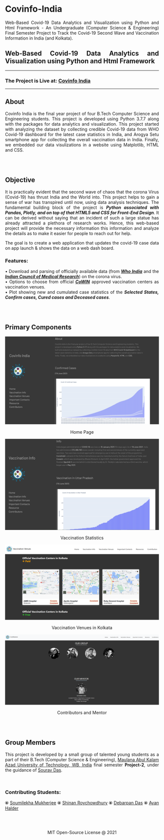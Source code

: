 # Covinfo-India

<div align="justify">
Web-Based Covid-19 Data Analytics and Visualization using Python and Html Framework - An Undergraduate (Computer Science &amp; Engineering) Final Semester Project to Track the Covid-19 Second Wave and Vaccination Information in India (and Kolkata).

## **Web-Based Covid-19 Data Analytics and Visualization using Python and Html Framework**
  
<div align="justify">

---------------------------------------------------------------------------------------------
  
### **The Project is Live at: [Covinfo India](https://souravd-me.github.io/Covinfo-India/)**
  
---------------------------------------------------------------------------------------------

## About

<div align="justify">
Covinfo India is the final year project of four B.Tech Computer Science and Engineering students. 
This project is developed using Python 3.7.7 along with the packages for data analytics and visualization. 
This project started with analyzing the dataset by collecting credible Covid-19 data from WHO Covid-19 dashboard for the latest case statistics in India, 
and Arogya Setu smartphone app for collecting the overall vaccination data in India. Finally, we embedded our data visulizations in a website using Matplotlib, HTML and CSS.
  
<br><br>
  
## Objective
  
<div align="justify">

It is practically evident that the second wave of chaos that the corona Virus (Covid-19) has thrust India and the World into. This project helps to gain a sense of war has transpired until now, using data analysis techniques. The fundamental building block of the project is _**Python associated with Pandas, Plotly, and on top of that HTML5 and CSS for Front-End Design**_. It can be derived without saying that an incident of such a large statue has already attracted a plethora of research works. Hence, this web-based project will provide the necessary information this information and analyze the details as to make it easier for people to reach out for help.

The goal is to create a web application that updates the covid-19 case data on app launch & shows the data on a web dash board. <br>

### Features:	
•	Download and parsing of officially available data (from [_**Who India**_](https://covid19.who.int/region/searo/country/in) and the [_**Indian Council of Medical Research**_](https://www.icmr.gov.in/)) on the corona virus. <br>
•	Options to choose from official [_**CoWIN**_](https://www.cowin.gov.in/) approved vaccination centers as vaccination venues. <br>
•	Plot showing new and cumulated case statistics of the _**Selected States, Confirm cases, Cured cases and Deceased cases**_.
  
 <br><br>
  
 ## Primary Components
  
 ![Home](https://github.com/SouravD-Me/Covinfo-India/blob/master/Home.png)

  <p align="center"> Home Page </p>
  
 ![Vaccination_Information](https://github.com/SouravD-Me/Covinfo-India/blob/master/Vaccination_Info.png) 
  
  <p align="center"> Vaccination Statistics  </p>
  
  ![Vaccination_Venues](https://github.com/SouravD-Me/Covinfo-India/blob/master/Vaccination_Venues.png)
 
  <p align="center"> Vaccination Venues in Kolkata </p>
  
  ![Contributors](https://github.com/SouravD-Me/Covinfo-India/blob/master/Contributors.png)
  
  <p align="center"> Contributors and Mentor </p>
  
  <br><br>
  
  ## Group Members
  
  <div align="justify">

This project is developed by a small group of talented young students as a part of their B.Tech (Computer Science &amp; Engineering), [Maulana Abul Kalam Azad University of Technology, WB, India](https://makautwb.ac.in/) final semester **Project-2**, under the guidance of [Sourav Das](https://sites.google.com/view/souravd-me/home).
    
<br>
    
### Contributing Students: 
⦿ [Soumilekha Mukherjee](https://github.com/Soumile21)
⦿ [Shinan Roychowdhury](https://github.com/shinan-roychowdhury)
⦿ [Debarpan Das](https://www.facebook.com/debarpan.das.9)
⦿ [Ayan Halder](https://github.com/Ayanh9674)
    
<br><br>
    
<p align="center"> MIT Open-Source License @ 2021 </p>
